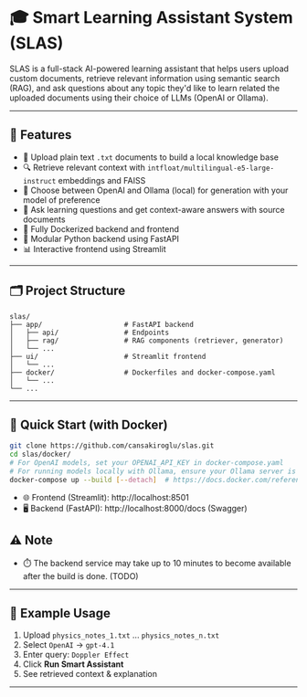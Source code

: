 # 🎓 Smart Learning Assistant System (SLAS)

SLAS is a full-stack AI-powered learning assistant that helps users upload custom documents, retrieve relevant information using semantic search (RAG), and ask questions about any topic they'd like to learn related the uploaded documents using their choice of LLMs (OpenAI or Ollama).

---

## 🌟 Features

- 📂 Upload plain text `.txt` documents to build a local knowledge base
- 🔍 Retrieve relevant context with `intfloat/multilingual-e5-large-instruct` embeddings and FAISS
- 🤖 Choose between OpenAI and Ollama (local) for generation with your model of preference
- 🚀 Ask learning questions and get context-aware answers with source documents
- 🐳 Fully Dockerized backend and frontend
- 🧱 Modular Python backend using FastAPI
- 📊 Interactive frontend using Streamlit

---

## 🗂️ Project Structure

```
slas/
├── app/                    # FastAPI backend
│   ├── api/                # Endpoints
│   ├── rag/                # RAG components (retriever, generator)
│   └── ...
├── ui/                     # Streamlit frontend
│   └── ...
├── docker/                 # Dockerfiles and docker-compose.yaml
│   └── ...
└── ...
```

---

## 🚀 Quick Start (with Docker)

```bash
git clone https://github.com/cansakiroglu/slas.git
cd slas/docker/
# For OpenAI models, set your OPENAI_API_KEY in docker-compose.yaml
# For running models locally with Ollama, ensure your Ollama server is running and model(s) are pulled
docker-compose up --build [--detach]  # https://docs.docker.com/reference/cli/docker/compose/up/#options  # docker compose instead of docker-compose for macos
```

- 🌐 Frontend (Streamlit): http://localhost:8501
- 🖥️ Backend (FastAPI): http://localhost:8000/docs (Swagger)

## ⚠️ Note

- ⏱️ The backend service may take up to 10 minutes to become available after the build is done. (TODO)

---

## 📝 Example Usage

1. Upload `physics_notes_1.txt` ... `physics_notes_n.txt`
2. Select `OpenAI` → `gpt-4.1`
3. Enter query: `Doppler Effect`
4. Click **Run Smart Assistant**
5. See retrieved context & explanation

---
